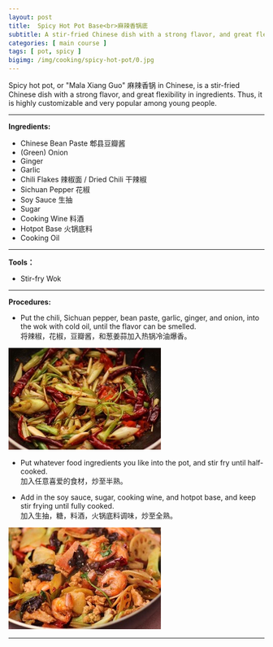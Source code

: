 ```yaml
---
layout: post
title:  Spicy Hot Pot Base<br>麻辣香锅底
subtitle: A stir-fried Chinese dish with a strong flavor, and great flexibility in ingredients.
categories: [ main course ]
tags: [ pot, spicy ]
bigimg: /img/cooking/spicy-hot-pot/0.jpg
---
```


Spicy hot pot, or "Mala Xiang Guo" 麻辣香锅 in Chinese, is a stir-fried Chinese dish with a strong flavor, and great flexibility in ingredients. Thus, it is highly customizable and very popular among young people.

---

**Ingredients:**

- Chinese Bean Paste 郫县豆瓣酱
- (Green) Onion
- Ginger
- Garlic
- Chili Flakes 辣椒面 / Dried Chili 干辣椒
- Sichuan Pepper 花椒
- Soy Sauce 生抽
- Sugar
- Cooking Wine 料酒
- Hotpot Base 火锅底料
- Cooking Oil

---

**Tools：**

- Stir-fry Wok

---

**Procedures:**

- Put the chili, Sichuan pepper, bean paste, garlic, ginger, and onion, into the wok with cold oil, until the flavor can be smelled.<br>将辣椒，花椒，豆瓣酱，和葱姜蒜加入热锅冷油爆香。

![spice](/img/cooking/spicy-hot-pot/1.jpg)

- Put whatever food ingredients you like into the pot, and stir fry until half-cooked.<br>加入任意喜爱的食材，炒至半熟。

- Add in the soy sauce, sugar, cooking wine, and hotpot base, and keep stir frying until fully cooked.<br>加入生抽，糖，料酒，火锅底料调味，炒至全熟。

![spice](/img/cooking/spicy-hot-pot/2.jpg)

---